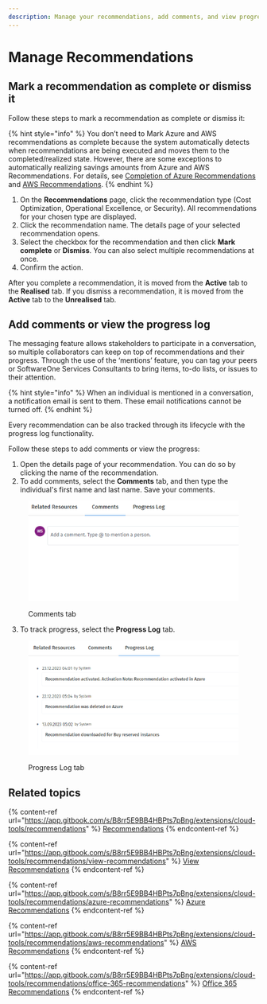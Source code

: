 ```yaml
---
description: Manage your recommendations, add comments, and view progress logs.
---
```


# Manage Recommendations

## Mark a recommendation as complete or dismiss it

Follow these steps to mark a recommendation as complete or dismiss it:

{% hint style="info" %}
You don’t need to Mark Azure and AWS recommendations as complete because the system automatically detects when recommendations are being executed and moves them to the completed/realized state. However, there are some exceptions to automatically realizing savings amounts from Azure and AWS Recommendations. For details, see [Completion of Azure Recommendations](manage-recommendations.md#completion-of-azure-recommendations) and [AWS Recommendations](manage-recommendations.md#aws-recommendations).
{% endhint %}

1. On the **Recommendations** page, click the recommendation type (Cost Optimization, Operational Excellence, or Security). All recommendations for your chosen type are displayed.
2. Click the recommendation name. The details page of your selected recommendation opens.
3. Select the checkbox for the recommendation and then click **Mark complete** or **Dismiss**. You can also select multiple recommendations at once.&#x20;
4. Confirm the action. &#x20;

After you complete a recommendation, it is moved from the **Active** tab to the **Realised** tab. If you dismiss a recommendation, it is moved from the **Active** tab to the **Unrealised** tab.

## Add comments or view the progress log

The messaging feature allows stakeholders to participate in a conversation, so multiple collaborators can keep on top of recommendations and their progress. Through the use of the ‘mentions’ feature, you can tag your peers or SoftwareOne Services Consultants to bring items, to-do lists, or issues to their attention.

{% hint style="info" %}
When an individual is mentioned in a conversation, a notification email is sent to them. These email notifications cannot be turned off.
{% endhint %}

Every recommendation can be also tracked through its lifecycle with the progress log functionality.&#x20;

Follow these steps to add comments or view the progress:

1. Open the details page of your recommendation. You can do so by clicking the name of the recommendation.
2. To add comments, select the **Comments** tab, and then type the individual's first name and last name. Save your comments.

<figure><img src="../../../.gitbook/assets/image (818).png" alt=""><figcaption><p>Comments tab</p></figcaption></figure>

3. To track progress, select the **Progress Log** tab.

<figure><img src="../../../.gitbook/assets/image (819).png" alt=""><figcaption><p>Progress Log tab</p></figcaption></figure>

## Related topics

{% content-ref url="https://app.gitbook.com/s/B8rr5E9BB4HBPts7pBng/extensions/cloud-tools/recommendations" %}
[Recommendations](https://app.gitbook.com/s/B8rr5E9BB4HBPts7pBng/extensions/cloud-tools/recommendations)
{% endcontent-ref %}

{% content-ref url="https://app.gitbook.com/s/B8rr5E9BB4HBPts7pBng/extensions/cloud-tools/recommendations/view-recommendations" %}
[View Recommendations](https://app.gitbook.com/s/B8rr5E9BB4HBPts7pBng/extensions/cloud-tools/recommendations/view-recommendations)
{% endcontent-ref %}

{% content-ref url="https://app.gitbook.com/s/B8rr5E9BB4HBPts7pBng/extensions/cloud-tools/recommendations/azure-recommendations" %}
[Azure Recommendations](https://app.gitbook.com/s/B8rr5E9BB4HBPts7pBng/extensions/cloud-tools/recommendations/azure-recommendations)
{% endcontent-ref %}

{% content-ref url="https://app.gitbook.com/s/B8rr5E9BB4HBPts7pBng/extensions/cloud-tools/recommendations/aws-recommendations" %}
[AWS Recommendations](https://app.gitbook.com/s/B8rr5E9BB4HBPts7pBng/extensions/cloud-tools/recommendations/aws-recommendations)
{% endcontent-ref %}

{% content-ref url="https://app.gitbook.com/s/B8rr5E9BB4HBPts7pBng/extensions/cloud-tools/recommendations/office-365-recommendations" %}
[Office 365 Recommendations](https://app.gitbook.com/s/B8rr5E9BB4HBPts7pBng/extensions/cloud-tools/recommendations/office-365-recommendations)
{% endcontent-ref %}
